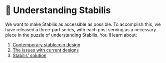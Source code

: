 # 🧠 Understanding Stabilis

We want to make Stabilis as accessible as possible. To accomplish this, we have released a three-part series, with each post serving as a necessary piece in the puzzle of understanding Stabilis. You'll learn about:

1. [Contemporary stablecoin design](https://shardspace.app/blog/post/7548dcmp41dgh624q5y9)
2. [The issues with current designs](https://shardspace.app/blog/post/77ytqj841mulw5u1h8wf/)
3. [Stabilis’ solution](https://shardspace.app/blog/post/h4gjjhxmoao0sz8hy2k5)
